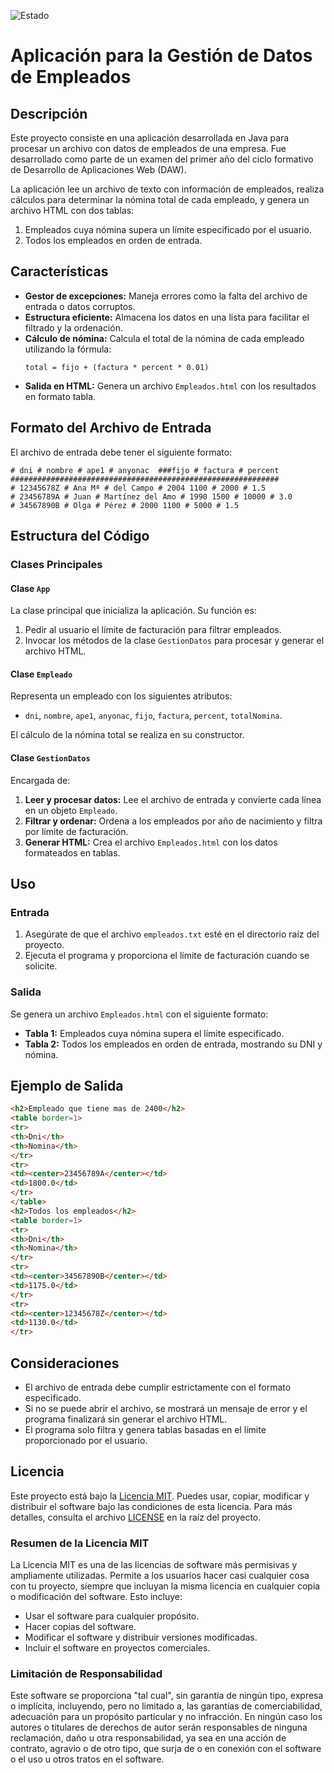![Estado](https://img.shields.io/badge/Estado-Acabado-brightgreen?style=plastic)

# Aplicación para la Gestión de Datos de Empleados

## Descripción
Este proyecto consiste en una aplicación desarrollada en Java para procesar un archivo con datos de empleados de una empresa. Fue desarrollado como parte de un examen del primer año del ciclo formativo de Desarrollo de Aplicaciones Web (DAW).

La aplicación lee un archivo de texto con información de empleados, realiza cálculos para determinar la nómina total de cada empleado, y genera un archivo HTML con dos tablas:
1. Empleados cuya nómina supera un límite especificado por el usuario.
2. Todos los empleados en orden de entrada.

## Características
- **Gestor de excepciones:** Maneja errores como la falta del archivo de entrada o datos corruptos.
- **Estructura eficiente:** Almacena los datos en una lista para facilitar el filtrado y la ordenación.
- **Cálculo de nómina:** Calcula el total de la nómina de cada empleado utilizando la fórmula:
  ```
  total = fijo + (factura * percent * 0.01)
  ```
- **Salida en HTML:** Genera un archivo `Empleados.html` con los resultados en formato tabla.

## Formato del Archivo de Entrada
El archivo de entrada debe tener el siguiente formato:
```
# dni # nombre # ape1 # anyonac  ###fijo # factura # percent ############################################################
# 12345678Z # Ana Mª # del Campo # 2004 1100 # 2000 # 1.5
# 23456789A # Juan # Martínez del Amo # 1990 1500 # 10000 # 3.0
# 34567890B # Olga # Pérez # 2000 1100 # 5000 # 1.5
```

## Estructura del Código
### Clases Principales

#### **Clase `App`**
La clase principal que inicializa la aplicación. Su función es:
1. Pedir al usuario el límite de facturación para filtrar empleados.
2. Invocar los métodos de la clase `GestionDatos` para procesar y generar el archivo HTML.

#### **Clase `Empleado`**
Representa un empleado con los siguientes atributos:
- `dni`, `nombre`, `ape1`, `anyonac`, `fijo`, `factura`, `percent`, `totalNomina`.

El cálculo de la nómina total se realiza en su constructor.

#### **Clase `GestionDatos`**
Encargada de:
1. **Leer y procesar datos:** Lee el archivo de entrada y convierte cada línea en un objeto `Empleado`.
2. **Filtrar y ordenar:** Ordena a los empleados por año de nacimiento y filtra por límite de facturación.
3. **Generar HTML:** Crea el archivo `Empleados.html` con los datos formateados en tablas.

## Uso
### Entrada
1. Asegúrate de que el archivo `empleados.txt` esté en el directorio raíz del proyecto.
2. Ejecuta el programa y proporciona el límite de facturación cuando se solicite.

### Salida
Se genera un archivo `Empleados.html` con el siguiente formato:
- **Tabla 1:** Empleados cuya nómina supera el límite especificado.
- **Tabla 2:** Todos los empleados en orden de entrada, mostrando su DNI y nómina.

## Ejemplo de Salida
```html
<h2>Empleado que tiene mas de 2400</h2>
<table border=1>
<tr>
<th>Dni</th>
<th>Nomina</th>
</tr>
<tr>
<td><center>23456789A</center></td>
<td>1800.0</td>
</tr>
</table>
<h2>Todos los empleados</h2>
<table border=1>
<tr>
<th>Dni</th>
<th>Nomina</th>
</tr>
<tr>
<td><center>34567890B</center></td>
<td>1175.0</td>
</tr>
<tr>
<td><center>12345678Z</center></td>
<td>1130.0</td>
</tr>
```

## Consideraciones
- El archivo de entrada debe cumplir estrictamente con el formato especificado.
- Si no se puede abrir el archivo, se mostrará un mensaje de error y el programa finalizará sin generar el archivo HTML.
- El programa solo filtra y genera tablas basadas en el límite proporcionado por el usuario.

## Licencia

Este proyecto está bajo la [Licencia MIT](https://opensource.org/licenses/MIT). Puedes usar, copiar, modificar y distribuir el software bajo las condiciones de esta licencia. Para más detalles, consulta el archivo [LICENSE](LICENSE) en la raíz del proyecto.

### Resumen de la Licencia MIT
La Licencia MIT es una de las licencias de software más permisivas y ampliamente utilizadas. Permite a los usuarios hacer casi cualquier cosa con tu proyecto, siempre que incluyan la misma licencia en cualquier copia o modificación del software. Esto incluye:

- Usar el software para cualquier propósito.
- Hacer copias del software.
- Modificar el software y distribuir versiones modificadas.
- Incluir el software en proyectos comerciales.

### Limitación de Responsabilidad
Este software se proporciona "tal cual", sin garantía de ningún tipo, expresa o implícita, incluyendo, pero no limitado a, las garantías de comerciabilidad, adecuación para un propósito particular y no infracción. En ningún caso los autores o titulares de derechos de autor serán responsables de ninguna reclamación, daño u otra responsabilidad, ya sea en una acción de contrato, agravio o de otro tipo, que surja de o en conexión con el software o el uso u otros tratos en el software.

